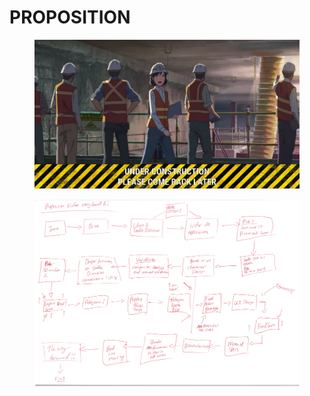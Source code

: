 # PROPOSITION

<figure><img src=".gitbook/assets/Under construction.png" alt=""><figcaption></figcaption></figure>

<figure><img src=".gitbook/assets/Storyboard1.jpg" alt=""><figcaption></figcaption></figure>

